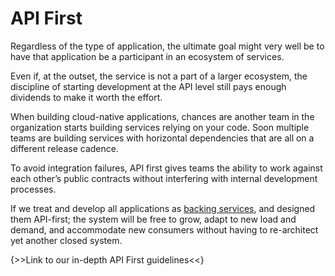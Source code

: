 # API First

Regardless of the type of application, the ultimate goal might very well be to have that application be a participant in an ecosystem of services.

Even if, at the outset, the service is not a part of a larger ecosystem, the discipline of starting development at the API level still pays enough dividends to make it worth the effort.

When building cloud-native applications, chances are another team in the organization starts building services relying on your code. Soon multiple teams are building services with horizontal dependencies that are all on a different release cadence.

To avoid integration failures, API first gives teams the ability to work against each other’s public contracts without interfering with internal development processes.

If we treat and develop all applications as [backing services](/backing-services), and designed them API-first; the system will be free to grow, adapt to new load and demand, and accommodate new consumers without having to re-architect yet another closed system.

{>>Link to our in-depth API First guidelines<<}
